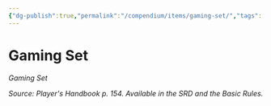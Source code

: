 ```yaml
---
{"dg-publish":true,"permalink":"/compendium/items/gaming-set/","tags":["compendium/src/5e/phb","item/gear/gaming-set"]}
---
```


# Gaming Set
*Gaming Set*  


*Source: Player's Handbook p. 154. Available in the SRD and the Basic Rules.*